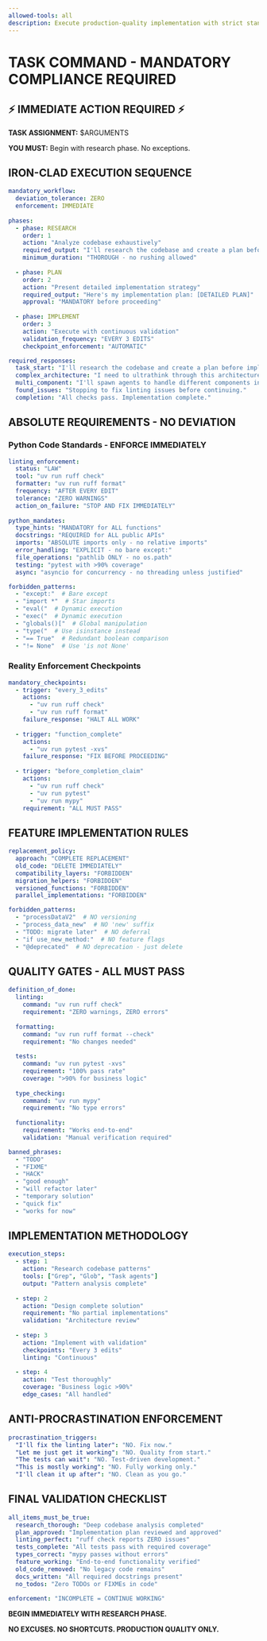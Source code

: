 ```yaml
---
allowed-tools: all
description: Execute production-quality implementation with strict standards
---
```


# TASK COMMAND - MANDATORY COMPLIANCE REQUIRED
<!-- META:command:task -->
<!-- META:version:3.0 -->
<!-- META:ai-optimized:true -->

## ⚡ IMMEDIATE ACTION REQUIRED ⚡

**TASK ASSIGNMENT:** $ARGUMENTS

**YOU MUST:** Begin with research phase. No exceptions.

## IRON-CLAD EXECUTION SEQUENCE

<!-- DATA:workflow-sequence:START -->
```yaml
mandatory_workflow:
  deviation_tolerance: ZERO
  enforcement: IMMEDIATE
  
phases:
  - phase: RESEARCH
    order: 1
    action: "Analyze codebase exhaustively"
    required_output: "I'll research the codebase and create a plan before implementing."
    minimum_duration: "THOROUGH - no rushing allowed"
    
  - phase: PLAN
    order: 2
    action: "Present detailed implementation strategy"
    required_output: "Here's my implementation plan: [DETAILED PLAN]"
    approval: "MANDATORY before proceeding"
    
  - phase: IMPLEMENT
    order: 3
    action: "Execute with continuous validation"
    validation_frequency: "EVERY 3 EDITS"
    checkpoint_enforcement: "AUTOMATIC"

required_responses:
  task_start: "I'll research the codebase and create a plan before implementing."
  complex_architecture: "I need to ultrathink through this architecture."
  multi_component: "I'll spawn agents to handle different components in parallel."
  found_issues: "Stopping to fix linting issues before continuing."
  completion: "All checks pass. Implementation complete."
```
<!-- DATA:workflow-sequence:END -->

## ABSOLUTE REQUIREMENTS - NO DEVIATION

### Python Code Standards - ENFORCE IMMEDIATELY

<!-- DATA:linting-requirements:START -->
```yaml
linting_enforcement:
  status: "LAW"
  tool: "uv run ruff check"
  formatter: "uv run ruff format"
  frequency: "AFTER EVERY EDIT"
  tolerance: "ZERO WARNINGS"
  action_on_failure: "STOP AND FIX IMMEDIATELY"
  
python_mandates:
  type_hints: "MANDATORY for ALL functions"
  docstrings: "REQUIRED for ALL public APIs"
  imports: "ABSOLUTE imports only - no relative imports"
  error_handling: "EXPLICIT - no bare except:"
  file_operations: "pathlib ONLY - no os.path"
  testing: "pytest with >90% coverage"
  async: "asyncio for concurrency - no threading unless justified"

forbidden_patterns:
  - "except:"  # Bare except
  - "import *"  # Star imports
  - "eval("  # Dynamic execution
  - "exec("  # Dynamic execution
  - "globals()["  # Global manipulation
  - "type("  # Use isinstance instead
  - "== True"  # Redundant boolean comparison
  - "!= None"  # Use 'is not None'
```
<!-- DATA:linting-requirements:END -->

### Reality Enforcement Checkpoints

<!-- DATA:checkpoint-rules:START -->
```yaml
mandatory_checkpoints:
  - trigger: "every_3_edits"
    actions:
      - "uv run ruff check"
      - "uv run ruff format"
    failure_response: "HALT ALL WORK"
    
  - trigger: "function_complete"
    actions:
      - "uv run pytest -xvs"
    failure_response: "FIX BEFORE PROCEEDING"
    
  - trigger: "before_completion_claim"
    actions:
      - "uv run ruff check"
      - "uv run pytest"
      - "uv run mypy"
    requirement: "ALL MUST PASS"
```
<!-- DATA:checkpoint-rules:END -->

## FEATURE IMPLEMENTATION RULES

<!-- DATA:evolution-rules:START -->
```yaml
replacement_policy:
  approach: "COMPLETE REPLACEMENT"
  old_code: "DELETE IMMEDIATELY"
  compatibility_layers: "FORBIDDEN"
  migration_helpers: "FORBIDDEN"
  versioned_functions: "FORBIDDEN"
  parallel_implementations: "FORBIDDEN"

forbidden_patterns:
  - "processDataV2"  # NO versioning
  - "process_data_new"  # NO 'new' suffix
  - "TODO: migrate later"  # NO deferral
  - "if use_new_method:"  # NO feature flags
  - "@deprecated"  # NO deprecation - just delete
```
<!-- DATA:evolution-rules:END -->

## QUALITY GATES - ALL MUST PASS

<!-- DATA:completion-standards:START -->
```yaml
definition_of_done:
  linting:
    command: "uv run ruff check"
    requirement: "ZERO warnings, ZERO errors"
    
  formatting:
    command: "uv run ruff format --check"
    requirement: "No changes needed"
    
  tests:
    command: "uv run pytest -xvs"
    requirement: "100% pass rate"
    coverage: ">90% for business logic"
    
  type_checking:
    command: "uv run mypy"
    requirement: "No type errors"
    
  functionality:
    requirement: "Works end-to-end"
    validation: "Manual verification required"

banned_phrases:
  - "TODO"
  - "FIXME"
  - "HACK"
  - "good enough"
  - "will refactor later"
  - "temporary solution"
  - "quick fix"
  - "works for now"
```
<!-- DATA:completion-standards:END -->

## IMPLEMENTATION METHODOLOGY

<!-- WORKFLOW:implementation:START -->
```yaml
execution_steps:
  - step: 1
    action: "Research codebase patterns"
    tools: ["Grep", "Glob", "Task agents"]
    output: "Pattern analysis complete"
    
  - step: 2
    action: "Design complete solution"
    requirement: "No partial implementations"
    validation: "Architecture review"
    
  - step: 3
    action: "Implement with validation"
    checkpoints: "Every 3 edits"
    linting: "Continuous"
    
  - step: 4
    action: "Test thoroughly"
    coverage: "Business logic >90%"
    edge_cases: "All handled"
```
<!-- WORKFLOW:implementation:END -->

## ANTI-PROCRASTINATION ENFORCEMENT

<!-- DATA:forbidden-excuses:START -->
```yaml
procrastination_triggers:
  "I'll fix the linting later": "NO. Fix now."
  "Let me just get it working": "NO. Quality from start."
  "The tests can wait": "NO. Test-driven development."
  "This is mostly working": "NO. Fully working only."
  "I'll clean it up after": "NO. Clean as you go."
```
<!-- DATA:forbidden-excuses:END -->

## FINAL VALIDATION CHECKLIST

<!-- DATA:completion-checklist:START -->
```yaml
all_items_must_be_true:
  research_thorough: "Deep codebase analysis completed"
  plan_approved: "Implementation plan reviewed and approved"
  linting_perfect: "ruff check reports ZERO issues"
  tests_complete: "All tests pass with required coverage"
  types_correct: "mypy passes without errors"
  feature_working: "End-to-end functionality verified"
  old_code_removed: "No legacy code remains"
  docs_written: "All required docstrings present"
  no_todos: "Zero TODOs or FIXMEs in code"
  
enforcement: "INCOMPLETE = CONTINUE WORKING"
```
<!-- DATA:completion-checklist:END -->

**BEGIN IMMEDIATELY WITH RESEARCH PHASE.**

**NO EXCUSES. NO SHORTCUTS. PRODUCTION QUALITY ONLY.**